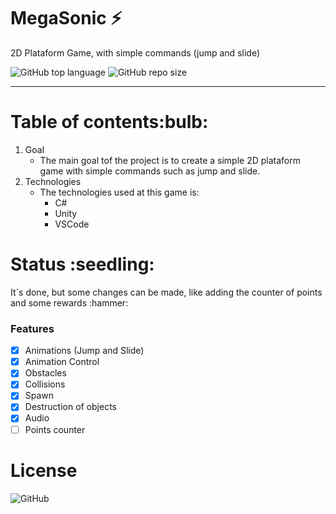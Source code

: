 # MegaSonic :zap:

<p>2D Plataform Game, with simple commands (jump and slide)</p>

<img alt="GitHub top language" src="https://img.shields.io/github/languages/top/carolfons/MegaSonic"> <img alt="GitHub repo size" src="https://img.shields.io/github/repo-size/carolfons/MegaSonic">

------------------------------------------------------------------------------------------------------------------------

<h1> Table of contents:bulb:</h1>

1. Goal
   - The main goal tof the project is to create a simple 2D plataform game with simple commands
   such as jump and slide.
2. Technologies
   - The technologies used at this game is:
     - C#
     - Unity
     - VSCode

<h1> Status :seedling:</h1>
<p> It´s done, but some changes can be made, like adding the counter of points and some rewards :hammer: </p>

### Features

- [x] Animations (Jump and Slide)
- [x] Animation Control
- [x] Obstacles
- [x] Collisions
- [x] Spawn
- [x] Destruction of objects
- [x] Audio
- [ ] Points counter

<h1> License </h1>
           <img alt="GitHub" src="https://img.shields.io/github/license/carolfons/MegaSonic">
